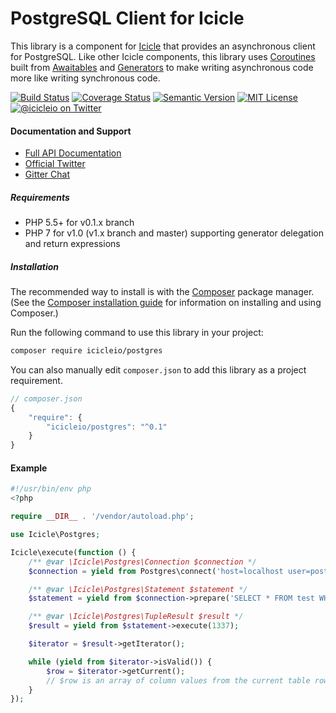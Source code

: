 # PostgreSQL Client for Icicle

This library is a component for [Icicle](https://github.com/icicleio/icicle) that provides an asynchronous client for PostgreSQL. Like other Icicle components, this library uses [Coroutines](https://icicle.io/docs/manual/coroutines/) built from [Awaitables](https://icicle.io/docs/manual/awaitables/) and [Generators](http://www.php.net/manual/en/language.generators.overview.php) to make writing asynchronous code more like writing synchronous code.

[![Build Status](https://img.shields.io/travis/icicleio/postgres/v1.x.svg?style=flat-square)](https://travis-ci.org/icicleio/postgres)
[![Coverage Status](https://img.shields.io/coveralls/icicleio/postgres/v1.x.svg?style=flat-square)](https://coveralls.io/r/icicleio/postgres)
[![Semantic Version](https://img.shields.io/github/release/icicleio/postgres.svg?style=flat-square)](http://semver.org)
[![MIT License](https://img.shields.io/packagist/l/icicleio/postgres.svg?style=flat-square)](LICENSE)
[![@icicleio on Twitter](https://img.shields.io/badge/twitter-%40icicleio-5189c7.svg?style=flat-square)](https://twitter.com/icicleio)

#### Documentation and Support

- [Full API Documentation](https://icicle.io/docs)
- [Official Twitter](https://twitter.com/icicleio)
- [Gitter Chat](https://gitter.im/icicleio/icicle)

##### Requirements

- PHP 5.5+ for v0.1.x branch
- PHP 7 for v1.0 (v1.x branch and master) supporting generator delegation and return expressions

##### Installation

The recommended way to install is with the [Composer](http://getcomposer.org/) package manager. (See the [Composer installation guide](https://getcomposer.org/doc/00-intro.md) for information on installing and using Composer.)

Run the following command to use this library in your project: 

```bash
composer require icicleio/postgres
```

You can also manually edit `composer.json` to add this library as a project requirement.

```js
// composer.json
{
    "require": {
        "icicleio/postgres": "^0.1"
    }
}
```

#### Example

```php
#!/usr/bin/env php
<?php

require __DIR__ . '/vendor/autoload.php';

use Icicle\Postgres;

Icicle\execute(function () {
    /** @var \Icicle\Postgres\Connection $connection */
    $connection = yield from Postgres\connect('host=localhost user=postgres dbname=test');

    /** @var \Icicle\Postgres\Statement $statement */
    $statement = yield from $connection->prepare('SELECT * FROM test WHERE id=$1');

    /** @var \Icicle\Postgres\TupleResult $result */
    $result = yield from $statement->execute(1337);

    $iterator = $result->getIterator();

    while (yield from $iterator->isValid()) {
        $row = $iterator->getCurrent();
        // $row is an array of column values from the current table row.
    }
});
```